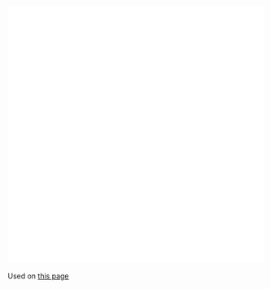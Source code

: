 ![The vector graphic](2-vectorized.svg)

Used on [this page](https://en.wikipedia.org/wiki/Archimedes%27_principle)
